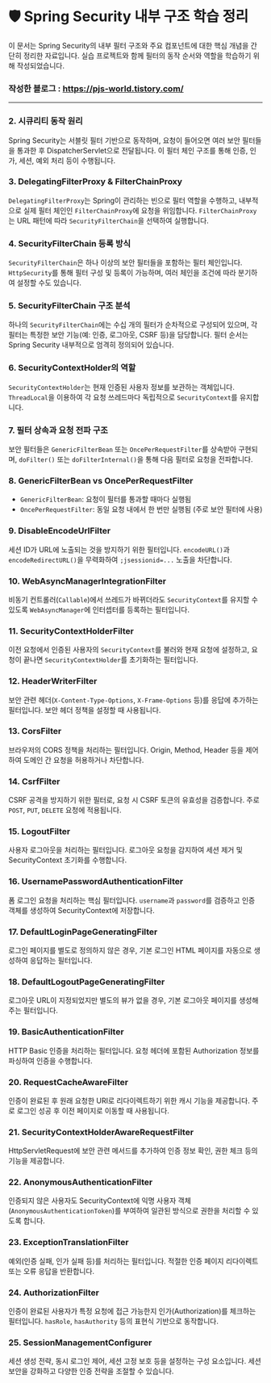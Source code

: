 # 🛡️ Spring Security 내부 구조 학습 정리

이 문서는 Spring Security의 내부 필터 구조와 주요 컴포넌트에 대한 핵심 개념을 간단히 정리한 자료입니다. 실습 프로젝트와 함께 필터의 동작 순서와 역할을 학습하기 위해 작성되었습니다.

### 작성한 블로그 : https://pjs-world.tistory.com/
---

### 2. 시큐리티 동작 원리
Spring Security는 서블릿 필터 기반으로 동작하며, 요청이 들어오면 여러 보안 필터들을 통과한 후 DispatcherServlet으로 전달됩니다. 이 필터 체인 구조를 통해 인증, 인가, 세션, 예외 처리 등이 수행됩니다.

### 3. DelegatingFilterProxy & FilterChainProxy
`DelegatingFilterProxy`는 Spring이 관리하는 빈으로 필터 역할을 수행하고, 내부적으로 실제 필터 체인인 `FilterChainProxy`에 요청을 위임합니다. `FilterChainProxy`는 URL 패턴에 따라 `SecurityFilterChain`을 선택하여 실행합니다.

### 4. SecurityFilterChain 등록 방식
`SecurityFilterChain`은 하나 이상의 보안 필터들을 포함하는 필터 체인입니다. `HttpSecurity`를 통해 필터 구성 및 등록이 가능하며, 여러 체인을 조건에 따라 분기하여 설정할 수도 있습니다.

### 5. SecurityFilterChain 구조 분석
하나의 `SecurityFilterChain`에는 수십 개의 필터가 순차적으로 구성되어 있으며, 각 필터는 특정한 보안 기능(예: 인증, 로그아웃, CSRF 등)을 담당합니다. 필터 순서는 Spring Security 내부적으로 엄격히 정의되어 있습니다.

### 6. SecurityContextHolder의 역할
`SecurityContextHolder`는 현재 인증된 사용자 정보를 보관하는 객체입니다. `ThreadLocal`을 이용하여 각 요청 쓰레드마다 독립적으로 `SecurityContext`를 유지합니다.

### 7. 필터 상속과 요청 전파 구조
보안 필터들은 `GenericFilterBean` 또는 `OncePerRequestFilter`를 상속받아 구현되며, `doFilter()` 또는 `doFilterInternal()`을 통해 다음 필터로 요청을 전파합니다.

### 8. GenericFilterBean vs OncePerRequestFilter
- `GenericFilterBean`: 요청이 필터를 통과할 때마다 실행됨
- `OncePerRequestFilter`: 동일 요청 내에서 한 번만 실행됨 (주로 보안 필터에 사용)

### 9. DisableEncodeUrlFilter
세션 ID가 URL에 노출되는 것을 방지하기 위한 필터입니다. `encodeURL()`과 `encodeRedirectURL()`을 무력화하여 `;jsessionid=...` 노출을 차단합니다.

### 10. WebAsyncManagerIntegrationFilter
비동기 컨트롤러(`Callable`)에서 쓰레드가 바뀌더라도 `SecurityContext`를 유지할 수 있도록 `WebAsyncManager`에 인터셉터를 등록하는 필터입니다.

### 11. SecurityContextHolderFilter
이전 요청에서 인증된 사용자의 `SecurityContext`를 불러와 현재 요청에 설정하고, 요청이 끝나면 `SecurityContextHolder`를 초기화하는 필터입니다.

### 12. HeaderWriterFilter
보안 관련 헤더(`X-Content-Type-Options`, `X-Frame-Options` 등)를 응답에 추가하는 필터입니다. 보안 헤더 정책을 설정할 때 사용됩니다.

### 13. CorsFilter
브라우저의 CORS 정책을 처리하는 필터입니다. Origin, Method, Header 등을 제어하여 도메인 간 요청을 허용하거나 차단합니다.

### 14. CsrfFilter
CSRF 공격을 방지하기 위한 필터로, 요청 시 CSRF 토큰의 유효성을 검증합니다. 주로 `POST`, `PUT`, `DELETE` 요청에 적용됩니다.

### 15. LogoutFilter
사용자 로그아웃을 처리하는 필터입니다. 로그아웃 요청을 감지하여 세션 제거 및 SecurityContext 초기화를 수행합니다.

### 16. UsernamePasswordAuthenticationFilter
폼 로그인 요청을 처리하는 핵심 필터입니다. `username`과 `password`를 검증하고 인증 객체를 생성하여 SecurityContext에 저장합니다.

### 17. DefaultLoginPageGeneratingFilter
로그인 페이지를 별도로 정의하지 않은 경우, 기본 로그인 HTML 페이지를 자동으로 생성하여 응답하는 필터입니다.

### 18. DefaultLogoutPageGeneratingFilter
로그아웃 URL이 지정되었지만 별도의 뷰가 없을 경우, 기본 로그아웃 페이지를 생성해주는 필터입니다.

### 19. BasicAuthenticationFilter
HTTP Basic 인증을 처리하는 필터입니다. 요청 헤더에 포함된 Authorization 정보를 파싱하여 인증을 수행합니다.

### 20. RequestCacheAwareFilter
인증이 완료된 후 원래 요청한 URI로 리다이렉트하기 위한 캐시 기능을 제공합니다. 주로 로그인 성공 후 이전 페이지로 이동할 때 사용됩니다.

### 21. SecurityContextHolderAwareRequestFilter
HttpServletRequest에 보안 관련 메서드를 추가하여 인증 정보 확인, 권한 체크 등의 기능을 제공합니다.

### 22. AnonymousAuthenticationFilter
인증되지 않은 사용자도 SecurityContext에 익명 사용자 객체(`AnonymousAuthenticationToken`)를 부여하여 일관된 방식으로 권한을 처리할 수 있도록 합니다.

### 23. ExceptionTranslationFilter
예외(인증 실패, 인가 실패 등)를 처리하는 필터입니다. 적절한 인증 페이지 리다이렉트 또는 오류 응답을 반환합니다.

### 24. AuthorizationFilter
인증이 완료된 사용자가 특정 요청에 접근 가능한지 인가(Authorization)를 체크하는 필터입니다. `hasRole`, `hasAuthority` 등의 표현식 기반으로 동작합니다.

### 25. SessionManagementConfigurer
세션 생성 전략, 동시 로그인 제어, 세션 고정 보호 등을 설정하는 구성 요소입니다. 세션 보안을 강화하고 다양한 인증 전략을 조절할 수 있습니다.

